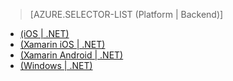 ﻿> [AZURE.SELECTOR-LIST (Platform | Backend)]
- [(iOS | .NET)](../articles/app-service-mobile-dotnet-backend-ios-get-started-preview.md)
- [(Xamarin iOS | .NET)](../articles/app-service-mobile-dotnet-backend-xamarin-ios-get-started-preview.md)
- [(Xamarin Android | .NET)](../articles/app-service-mobile-dotnet-backend-xamarin-android-get-started-preview.md)
- [(Windows | .NET)](../articles/app-service-mobile-dotnet-backend-windows-store-dotnet-get-started-preview.md)

<!--HONumber=49-->